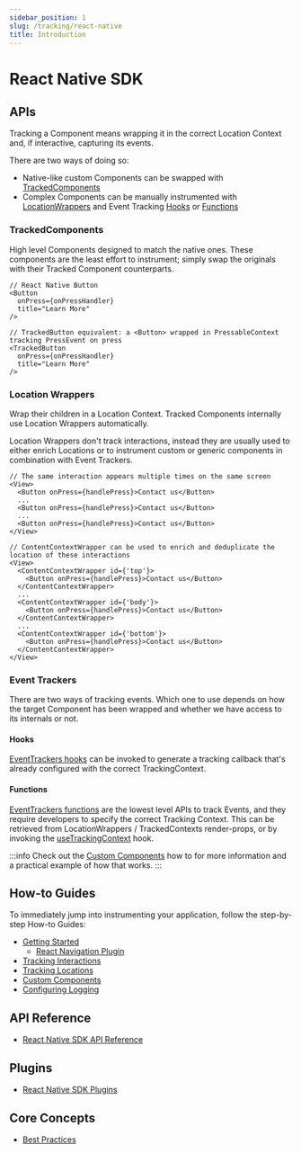 ```yaml
---
sidebar_position: 1
slug: /tracking/react-native
title: Introduction
---
```

# React Native SDK

## APIs
Tracking a Component means wrapping it in the correct Location Context and, if interactive, capturing its events. 

There are two ways of doing so:
- Native-like custom Components can be swapped with [TrackedComponents](/tracking/react-native/api-reference/trackedComponents/overview.md)
- Complex Components can be manually instrumented with [LocationWrappers](/tracking/react-native/api-reference/locationWrappers/overview.md) and Event Tracking [Hooks](/tracking/react-native/api-reference/hooks/eventTrackers/overview.md) or [Functions](/tracking/react-native/api-reference/eventTrackers/overview.md)  

### TrackedComponents
High level Components designed to match the native ones. These components are the least effort to instrument; simply swap the originals with their Tracked Component counterparts.

```tsx
// React Native Button
<Button
  onPress={onPressHandler}
  title="Learn More"
/>

// TrackedButton equivalent: a <Button> wrapped in PressableContext tracking PressEvent on press 
<TrackedButton
  onPress={onPressHandler}
  title="Learn More"
/>
```

### Location Wrappers
Wrap their children in a Location Context. Tracked Components internally use Location Wrappers automatically. 

Location Wrappers don't track interactions, instead they are usually used to either enrich Locations or to instrument custom or generic components in combination with Event Trackers.

```tsx
// The same interaction appears multiple times on the same screen 
<View>
  <Button onPress={handlePress}>Contact us</Button>
  ...
  <Button onPress={handlePress}>Contact us</Button>
  ...
  <Button onPress={handlePress}>Contact us</Button>
</View>

// ContentContextWrapper can be used to enrich and deduplicate the location of these interactions
<View>
  <ContentContextWrapper id={'top'}>
    <Button onPress={handlePress}>Contact us</Button>
  </ContentContextWrapper>
  ...
  <ContentContextWrapper id={'body'}>
    <Button onPress={handlePress}>Contact us</Button>
  </ContentContextWrapper>
  ...
  <ContentContextWrapper id={'bottom'}>
    <Button onPress={handlePress}>Contact us</Button>
  </ContentContextWrapper>
</View>
```

### Event Trackers
There are two ways of tracking events. Which one to use depends on how the target Component has been wrapped and whether we have access to its internals or not.

#### Hooks
[EventTrackers hooks](/tracking/react-native/api-reference/hooks/eventTrackers/overview.md) can be invoked to generate a tracking callback that's already configured with the correct TrackingContext.

#### Functions
[EventTrackers functions](/tracking/react-native/api-reference/eventTrackers/overview.md) are the lowest level APIs to track Events, and they require developers to specify the correct Tracking Context. 
This can be retrieved from LocationWrappers / TrackedContexts render-props, or by invoking the [useTrackingContext](/tracking/react-native/api-reference/hooks/consumers/useTrackingContext.md) hook. 

:::info
Check out the [Custom Components](/tracking/react-native/how-to-guides/custom-components.md) how to for more information and a practical example of how that works.
:::

## How-to Guides
To immediately jump into instrumenting your application, follow the step-by-step How-to Guides:
- [Getting Started](/tracking/react-native/how-to-guides/getting-started.md)
  - [React Navigation Plugin](/tracking/react-native/how-to-guides/getting-started.md#installing-react-navigation)
- [Tracking Interactions](/tracking/react-native/how-to-guides/tracking-interactions.md)
- [Tracking Locations](/tracking/react-native/how-to-guides/tracking-locations.md)
- [Custom Components](/tracking/react-native/how-to-guides/custom-components.md)
- [Configuring Logging](/tracking/react-native/how-to-guides/configuring-logging.md)

## API Reference 
- [React Native SDK API Reference](/tracking/react-native/api-reference/overview.md)

## Plugins
- [React Native SDK Plugins](/tracking/react-native/plugins/overview.md)

## Core Concepts
- [Best Practices](/tracking/core-concepts/react-native/best-practices.md)
